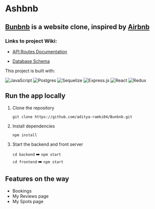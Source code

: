 # Ashbnb


## [Bunbnb](link) is a website clone, inspired by [Airbnb](https://www.airbnb.com/)
<p align ="center">
</p>

### Links to project Wiki:

* [API Routes Documentation](https://github.com/aditya-ramki04/Bunbnb/blob/dev/backend/README.md)

* [Database Schema](https://github.com/aditya-ramki04/Bunbnb/blob/dev/Airbnb%20Database%20Schema.png)


This project is built with:

![JavaScript](https://img.shields.io/badge/javascript-%23323330.svg?style=for-the-badge&logo=javascript&logoColor=%23F7DF1E)
![Postgres](https://img.shields.io/badge/postgres-%23316192.svg?style=for-the-badge&logo=postgresql&logoColor=white)
![Sequelize](https://img.shields.io/badge/Sequelize-52B0E7?style=for-the-badge&logo=Sequelize&logoColor=white)
![Express.js](https://img.shields.io/badge/express.js-%23404d59.svg?style=for-the-badge&logo=express&logoColor=%2361DAFB)
![React](https://img.shields.io/badge/react-%2320232a.svg?style=for-the-badge&logo=react&logoColor=%2361DAFB)
![Redux](https://img.shields.io/badge/redux-%23593d88.svg?style=for-the-badge&logo=redux&logoColor=white)


## Run the app locally

1. Clone the repository

   `git clone https://github.com/aditya-ramki04/Bunbnb.git`

2. Install dependencies

   `npm install`

3. Start the backend and front server

   `cd backend` :arrow_right: `npm start` <br>
   `cd frontend` :arrow_right: `npm start`


## Features on the way

* Bookings
* My Reviews page
* My Spots page
